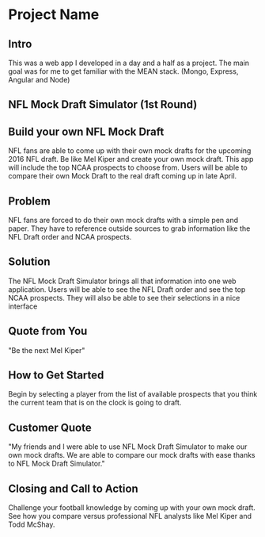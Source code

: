 # Project Name #

<!-- 
> This material was originally posted [here](http://www.quora.com/What-is-Amazons-approach-to-product-development-and-product-management). It is reproduced here for posterities sake.

There is an approach called "working backwards" that is widely used at Amazon. They work backwards from the customer, rather than starting with an idea for a product and trying to bolt customers onto it. While working backwards can be applied to any specific product decision, using this approach is especially important when developing new products or features.

For new initiatives a product manager typically starts by writing an internal press release announcing the finished product. The target audience for the press release is the new/updated product's customers, which can be retail customers or internal users of a tool or technology. Internal press releases are centered around the customer problem, how current solutions (internal or external) fail, and how the new product will blow away existing solutions.

If the benefits listed don't sound very interesting or exciting to customers, then perhaps they're not (and shouldn't be built). Instead, the product manager should keep iterating on the press release until they've come up with benefits that actually sound like benefits. Iterating on a press release is a lot less expensive than iterating on the product itself (and quicker!).

If the press release is more than a page and a half, it is probably too long. Keep it simple. 3-4 sentences for most paragraphs. Cut out the fat. Don't make it into a spec. You can accompany the press release with a FAQ that answers all of the other business or execution questions so the press release can stay focused on what the customer gets. My rule of thumb is that if the press release is hard to write, then the product is probably going to suck. Keep working at it until the outline for each paragraph flows. 

Oh, and I also like to write press-releases in what I call "Oprah-speak" for mainstream consumer products. Imagine you're sitting on Oprah's couch and have just explained the product to her, and then you listen as she explains it to her audience. That's "Oprah-speak", not "Geek-speak".

Once the project moves into development, the press release can be used as a touchstone; a guiding light. The product team can ask themselves, "Are we building what is in the press release?" If they find they're spending time building things that aren't in the press release (overbuilding), they need to ask themselves why. This keeps product development focused on achieving the customer benefits and not building extraneous stuff that takes longer to build, takes resources to maintain, and doesn't provide real customer benefit (at least not enough to warrant inclusion in the press release).
 -->
 ## Intro ##

 This was a web app I developed in a day and a half as a project. The main goal was for me to get familiar with the MEAN stack. (Mongo, Express, Angular and Node)
 
## NFL Mock Draft Simulator (1st Round) ##
## Build your own NFL Mock Draft ##
  NFL fans are able to come up with their own mock drafts for the upcoming 2016 NFL draft. Be like Mel Kiper and create your own mock draft. This app will include the top NCAA prospects to choose from. Users will be able to compare their own Mock Draft to the real draft coming up in late April. 

## Problem ##
  NFL fans are forced to do their own mock drafts with a simple pen and paper. They have to reference outside sources to grab information like the NFL Draft order and NCAA prospects. 

## Solution ##
  The NFL Mock Draft Simulator brings all that information into one web application. Users will be able to see the NFL Draft order and see the top NCAA prospects. They will also be able to see their selections in a nice interface
## Quote from You ##
  "Be the next Mel Kiper"
## How to Get Started ##
  Begin by selecting a player from the list of available prospects that you think the current team that is on the clock is going to draft.
## Customer Quote ##
  "My friends and I were able to use NFL Mock Draft Simulator to make our own mock drafts. We are able to compare our mock drafts with ease thanks to NFL Mock Draft Simulator."
## Closing and Call to Action ##
  Challenge your football knowledge by coming up with your own mock draft. See how you compare versus professional NFL analysts like Mel Kiper and Todd McShay.


